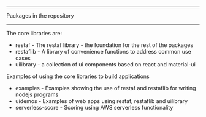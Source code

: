 
---

Packages in the repository

---

The core libraries are:

- restaf    - The restaf library - the foundation for the rest of the packages
- restaflib - A library of convenience functions to address common use cases
- uilibrary - a collection of ui components based on react and material-ui

Examples of using the core libraries to build applications

- examples  - Examples showing the use of restaf and restaflib for writing nodejs programs
- uidemos   - Examples of web apps using restaf, restaflib and uilibrary
- serverless-score - Scoring using AWS serverless functionality

